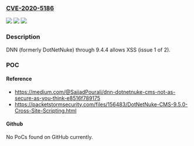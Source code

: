 ### [CVE-2020-5186](https://cve.mitre.org/cgi-bin/cvename.cgi?name=CVE-2020-5186)
![](https://img.shields.io/static/v1?label=Product&message=n%2Fa&color=blue)
![](https://img.shields.io/static/v1?label=Version&message=n%2Fa&color=blue)
![](https://img.shields.io/static/v1?label=Vulnerability&message=n%2Fa&color=brighgreen)

### Description

DNN (formerly DotNetNuke) through 9.4.4 allows XSS (issue 1 of 2).

### POC

#### Reference
- https://medium.com/@SajjadPourali/dnn-dotnetnuke-cms-not-as-secure-as-you-think-e8516f789175
- https://packetstormsecurity.com/files/156483/DotNetNuke-CMS-9.5.0-Cross-Site-Scripting.html

#### Github
No PoCs found on GitHub currently.

